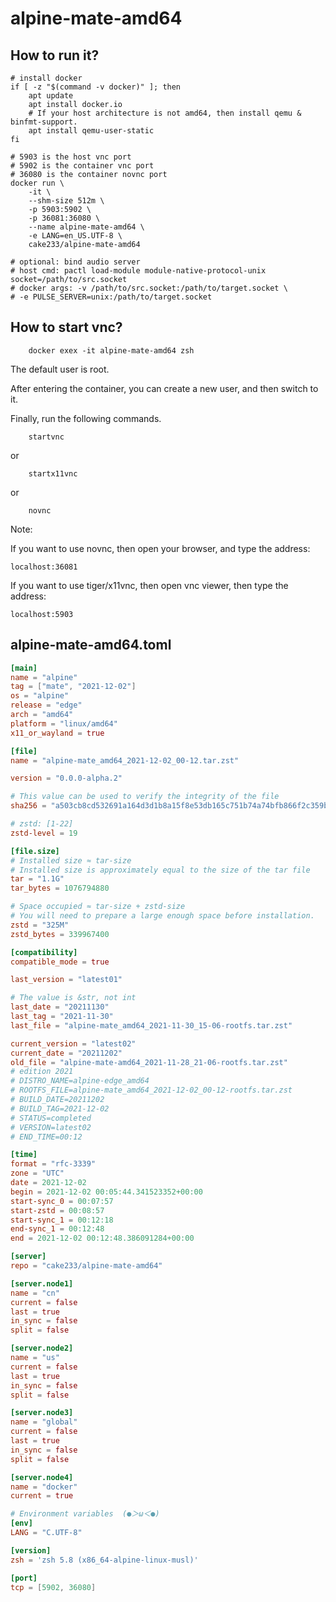 # alpine-mate-amd64

## How to run it?

```shell
# install docker
if [ -z "$(command -v docker)" ]; then
    apt update
    apt install docker.io
    # If your host architecture is not amd64, then install qemu & binfmt-support.
    apt install qemu-user-static
fi

# 5903 is the host vnc port
# 5902 is the container vnc port
# 36080 is the container novnc port
docker run \
    -it \
    --shm-size 512m \
    -p 5903:5902 \
    -p 36081:36080 \
    --name alpine-mate-amd64 \
    -e LANG=en_US.UTF-8 \
    cake233/alpine-mate-amd64

# optional: bind audio server
# host cmd: pactl load-module module-native-protocol-unix socket=/path/to/src.socket
# docker args: -v /path/to/src.socket:/path/to/target.socket \
# -e PULSE_SERVER=unix:/path/to/target.socket

```

## How to start vnc?

```shell
    docker exex -it alpine-mate-amd64 zsh
```

The default user is root.

After entering the container, you can create a new user, and then switch to it.

Finally, run the following commands.

```shell
    startvnc
```

or

```shell
    startx11vnc
```

or

```shell
    novnc
```

Note:

If you want to use novnc, then open your browser, and type the address:

```
localhost:36081
```

If you want to use tiger/x11vnc, then open vnc viewer, then type the address:

```
localhost:5903
```

## alpine-mate-amd64.toml

```toml
[main]
name = "alpine"
tag = ["mate", "2021-12-02"]
os = "alpine"
release = "edge"
arch = "amd64"
platform = "linux/amd64"
x11_or_wayland = true

[file]
name = "alpine-mate_amd64_2021-12-02_00-12.tar.zst"

version = "0.0.0-alpha.2"

# This value can be used to verify the integrity of the file
sha256 = "a503cb8cd532691a164d3d1b8a15f8e53db165c751b74a74bfb866f2c359bd4a"

# zstd: [1-22]
zstd-level = 19

[file.size]
# Installed size ≈ tar-size
# Installed size is approximately equal to the size of the tar file
tar = "1.1G"
tar_bytes = 1076794880

# Space occupied ≈ tar-size + zstd-size
# You will need to prepare a large enough space before installation.
zstd = "325M"
zstd_bytes = 339967400

[compatibility]
compatible_mode = true

last_version = "latest01"

# The value is &str, not int
last_date = "20211130"
last_tag = "2021-11-30"
last_file = "alpine-mate_amd64_2021-11-30_15-06-rootfs.tar.zst"

current_version = "latest02"
current_date = "20211202"
old_file = "alpine-mate-amd64_2021-11-28_21-06-rootfs.tar.zst"
# edition 2021
# DISTRO_NAME=alpine-edge_amd64
# ROOTFS_FILE=alpine-mate_amd64_2021-12-02_00-12-rootfs.tar.zst
# BUILD_DATE=20211202
# BUILD_TAG=2021-12-02
# STATUS=completed
# VERSION=latest02
# END_TIME=00:12

[time]
format = "rfc-3339"
zone = "UTC"
date = 2021-12-02
begin = 2021-12-02 00:05:44.341523352+00:00
start-sync_0 = 00:07:57
start-zstd = 00:08:57
start-sync_1 = 00:12:18
end-sync_1 = 00:12:48
end = 2021-12-02 00:12:48.386091284+00:00

[server]
repo = "cake233/alpine-mate-amd64"

[server.node1]
name = "cn"
current = false
last = true
in_sync = false
split = false

[server.node2]
name = "us"
current = false
last = true
in_sync = false
split = false

[server.node3]
name = "global"
current = false
last = true
in_sync = false
split = false

[server.node4]
name = "docker"
current = true

# Environment variables  (●＞ω＜●)
[env]
LANG = "C.UTF-8"

[version]
zsh = 'zsh 5.8 (x86_64-alpine-linux-musl)'

[port]
tcp = [5902, 36080]
```
